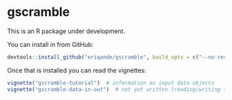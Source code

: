 gscramble
================

This is an R package under development.

You can install in from
GitHub:

``` r
devtools::install_github("eriqande/gscramble", build_opts = c("--no-resave-data"))
```

Once that is installed you can read the vignettes:

``` r
vignette("gscramble-tutorial")  # information on input data objects
vignette("gscramble-data-in-out")  # not yet written (reading/writing to PLINK, etc.)
```
